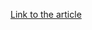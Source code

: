 [Link to the article](https://www.proofpoint.com/us/threat-insight/post/microsoft-word-intruder-integrates-cve-2017-0199-utilized-cobalt-group-target)
